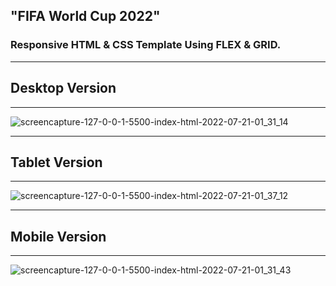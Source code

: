 <h2> "FIFA World Cup 2022" </h2> 
<h3> Responsive HTML & CSS Template Using FLEX & GRID. </h3>

<hr>
<h2> Desktop Version </h2>
<hr>

![screencapture-127-0-0-1-5500-index-html-2022-07-21-01_31_14](https://user-images.githubusercontent.com/45460114/180066253-3c551c17-0f45-4479-bcce-24a8f2d99946.jpg)

<hr>
<h2> Tablet Version </h2>
<hr>

![screencapture-127-0-0-1-5500-index-html-2022-07-21-01_37_12](https://user-images.githubusercontent.com/45460114/180067215-49b456c7-3e85-418a-8125-5fa5ffbd0f06.jpg)

<hr>
<h2> Mobile Version </h2>
<hr>

![screencapture-127-0-0-1-5500-index-html-2022-07-21-01_31_43](https://user-images.githubusercontent.com/45460114/180067250-13a11dcb-0b45-4366-a16f-25eea7e47726.jpg)

